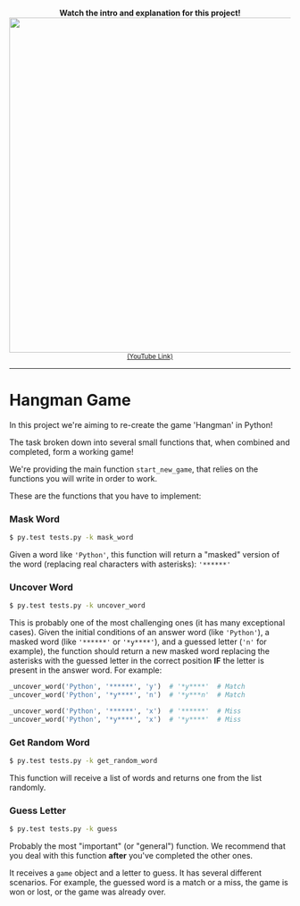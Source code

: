 <p align='center'>
  <b>Watch the intro and explanation for this project!</b>
  <a href='https://www.youtube.com/watch?v=5dxZgZjwTaM'><img src='https://user-images.githubusercontent.com/872296/32171715-e02186ce-bd57-11e7-9742-56069329f5a6.png' width=600 /></a><br><sub><a href='https://www.youtube.com/watch?v=5dxZgZjwTaM'>(YouTube Link)</a></sub>
  <hr>
</p>

<!-- Do we want to record a new video for this? -->

# Hangman Game

In this project we're aiming to re-create the game 'Hangman' in Python!

The task broken down into several small functions that, when combined and
completed, form a working game!

We're providing the main function `start_new_game`, that relies on the functions you will write in order to work.

These are the functions that you have to implement:

### Mask Word

```bash
$ py.test tests.py -k mask_word
```

Given a word like `'Python'`, this function will return a "masked" version of the word (replacing real characters with asterisks): `'******'`


### Uncover Word

```bash
$ py.test tests.py -k uncover_word
```

This is probably one of the most challenging ones (it has many exceptional cases). Given the initial conditions of an answer word (like `'Python'`), a masked word (like `'******'` or `'*y****'`), and a guessed letter (`'n'` for example), the function should return a new masked word replacing the asterisks with the guessed letter in the correct position **IF** the letter is present in the answer word. For example:

```python
_uncover_word('Python', '******', 'y')  # '*y****'  # Match
_uncover_word('Python', '*y****', 'n')  # '*y***n'  # Match

_uncover_word('Python', '******', 'x')  # '******'  # Miss
_uncover_word('Python', '*y****', 'x')  # '*y****'  # Miss
```

### Get Random Word

```bash
$ py.test tests.py -k get_random_word
```

This function will receive a list of words and returns one from the list randomly.


### Guess Letter

```bash
$ py.test tests.py -k guess
```

Probably the most "important" (or "general") function. We recommend that you deal with this function **after** you've completed the other ones.

It receives a `game` object and a letter to guess. It has several different scenarios. For example, the guessed word is a match or a miss, the game is won or lost, or the game was already over.
